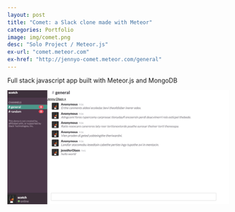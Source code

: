 ```yaml
---
layout: post
title: "Comet: a Slack clone made with Meteor"
categories: Portfolio
image: img/comet.png
desc: "Solo Project / Meteor.js"
ex-url: "comet.meteor.com"
ex-href: "http://jennyo-comet.meteor.com/general"
---
```

Full stack javascript app built with Meteor.js and MongoDB
<!--excerpt-->

[![comet](/img/comet.png "Slack Clone")]("http://jennyo-comet.meteor.com/general")

